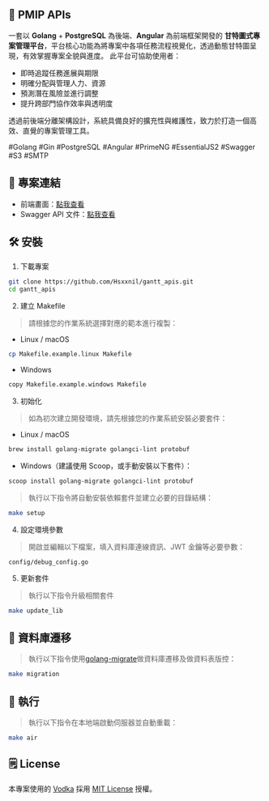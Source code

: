 ## 📍 PMIP APIs

一套以 **Golang** + **PostgreSQL** 為後端、**Angular** 為前端框架開發的 **甘特圖式專案管理平台**，平台核心功能為將專案中各項任務流程視覺化，透過動態甘特圖呈現，有效掌握專案全貌與進度。
此平台可協助使用者：
* 即時追蹤任務進展與期限
* 明確分配與管理人力、資源
* 預測潛在風險並進行調整
* 提升跨部門協作效率與透明度
  
透過前後端分離架構設計，系統具備良好的擴充性與維護性，致力於打造一個高效、直覺的專案管理工具。

#Golang #Gin #PostgreSQL #Angular #PrimeNG #EssentialJS2 #Swagger #S3 #SMTP

## 🔗 專案連結

* 前端畫面：[點我查看](http://hsxxnil.notion.site/PMIP-11c5b51f95f5816e904ec80bdb5a9023)
* Swagger API 文件：[點我查看](https://hsxxnil.github.io/swagger-ui/?urls.primaryName=Gantt)

## 🛠️ 安裝
1. 下載專案

```bash
git clone https://github.com/Hsxxnil/gantt_apis.git
cd gantt_apis
```

2. 建立 Makefile

> 請根據您的作業系統選擇對應的範本進行複製：
* Linux / macOS
```bash
cp Makefile.example.linux Makefile
```

* Windows
```bash
copy Makefile.example.windows Makefile
```

3. 初始化

> 如為初次建立開發環境，請先根據您的作業系統安裝必要套件：
* Linux / macOS
```bash
brew install golang-migrate golangci-lint protobuf
```

* Windows（建議使用 Scoop，或手動安裝以下套件）：
```bash
scoop install golang-migrate golangci-lint protobuf
```

> 執行以下指令將自動安裝依賴套件並建立必要的目錄結構：
```bash
make setup
```

4. 設定環境參數

> 開啟並編輯以下檔案，填入資料庫連線資訊、JWT 金鑰等必要參數：
```file
config/debug_config.go
```

5. 更新套件

>執行以下指令升級相關套件
```bash
make update_lib
```

## 📁 資料庫遷移

> 執行以下指令使用[golang-migrate](https://github.com/golang-migrate/migrate)做資料庫遷移及做資料表版控：
```bash
make migration
```

## 🚀 執行
> 執行以下指令在本地端啟動伺服器並自動重載：
```bash
make air
```

## 🗒️ License

本專案使用的 [Vodka](https://github.com/dylanlyu/vodka) 採用 [MIT License](https://opensource.org/licenses/MIT) 授權。
